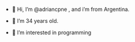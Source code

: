 - 👋 Hi, I’m @adriancpne , and i’m from Argentina.

- 👀 I’m 34 years old.

- 👀 I’m interested in programming


<!---
adriancpne/adriancpne is a ✨ special ✨ repository because its `README.md` (this file) appears on your GitHub profile.
You can click the Preview link to take a look at your changes.
--->

